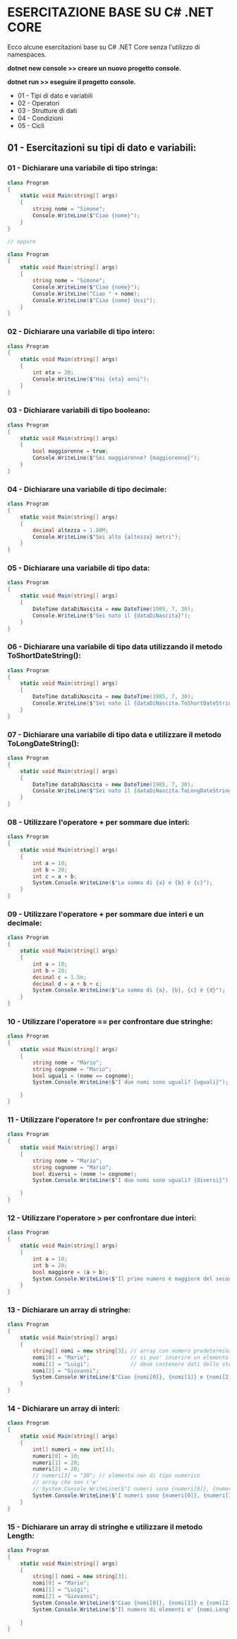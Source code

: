 # ESERCITAZIONE BASE SU C# .NET CORE

Ecco alcune esercitazioni base su C# .NET Core senza l'utilizzo di namespaces.

**dotnet new console >> creare un nuovo progetto console.**

**dotnet run >> eseguire il progetto console.**

- 01 - Tipi di dato e variabili
- 02 - Operatori
- 03 - Strutture di dati
- 04 - Condizioni
- 05 - Cicli

## 01 - Esercitazioni su tipi di dato e variabili:

### 01 - Dichiarare una variabile di tipo stringa:

```c#
class Program
{
    static void Main(string[] args)
    {
        string nome = "Simone";
        Console.WriteLine($"Ciao {nome}");
    }
}

// oppure

class Program
{
    static void Main(string[] args)
    {
        string nome = "Simone";
        Console.WriteLine($"Ciao {nome}");
        Console.WriteLine("Ciao " + nome);
        Console.WriteLine($"Ciao {nome} Ussi");
    } 
}

```

### 02 - Dichiarare una variabile di tipo intero:

```c#
class Program
{
    static void Main(string[] args)
    {
        int eta = 20;
        Console.WriteLine($"Hai {eta} anni");
    }
}

```

### 03 - Dichiarare variabili di tipo booleano:

```c#
class Program
{
    static void Main(string[] args)
    {
        bool maggiorenne = true;
        Console.WriteLine($"Sei maggiorenne? {maggiorenne}");
    }
}
```

### 04 - Dichiarare una variabile di tipo decimale:

```c#
class Program
{
    static void Main(string[] args)
    {
        decimal altezza = 1.80M;
        Console.WriteLine($"Sei alto {altezza} metri");
    } 
}
```

### 05 - Dichiarare una variabile di tipo data:

```c#
class Program
{
    static void Main(string[] args)
    {
        DateTime dataDiNascita = new DateTime(1985, 7, 30);
        Console.WriteLine($"Sei nato il {dataDiNascita}");
    } 
}
```

### 06 - Dichiarare una variabile di tipo data utilizzando il metodo ToShortDateString():

```c#
class Program
{
    static void Main(string[] args)
    {
        DateTime dataDiNascita = new DateTime(1985, 7, 30);
        Console.WriteLine($"Sei nato il {dataDiNascita.ToShortDateString()}");
    } 
}

```

### 07 - Dichiarare una variabile di tipo data e utilizzare il metodo ToLongDateString():

```c#
class Program
{
    static void Main(string[] args)
    {
        DateTime dataDiNascita = new DateTime(1985, 7, 30);
        Console.WriteLine($"Sei nato il {dataDiNascita.ToLongDateString()}");
    } 
}
```

### 08 - Utilizzare l'operatore + per sommare due interi:

```c#
class Program
{
    static void Main(string[] args)
    {
        int a = 10;
        int b = 20;
        int c = a + b;
        System.Console.WriteLine($"La somma di {a} e {b} è {c}");
    } 
}
```

### 09 - Utilizzare l'operatore + per sommare due interi e un decimale:

```c#
class Program
{
    static void Main(string[] args)
    {
        int a = 10;
        int b = 20;
        decimal c = 1.5m;
        decimal d = a + b + c;
        System.Console.WriteLine($"La somma di {a}, {b}, {c} è {d}");
    } 
}
```

### 10 - Utilizzare l'operatore == per confrontare due stringhe:

```c#
class Program
{
    static void Main(string[] args)
    {
        string nome = "Mario";
        string cognome = "Mario";
        bool uguali = (nome == cognome);
        System.Console.WriteLine($"I due nomi sono uguali? {uguali}");

    } 
}
```

### 11 - Utilizzare l'operatore != per confrontare due stringhe:

```c#
class Program
{
    static void Main(string[] args)
    {
        string nome = "Mario";
        string cognome = "Mario";
        bool diversi = (nome != cognome);
        System.Console.WriteLine($"I due nomi sono uguali? {diversi}");

    } 
}
```

### 12 - Utilizzare l'operatore > per confrontare due interi:

```c#
class Program
{
    static void Main(string[] args)
    {
        int a = 10;
        int b = 20;
        bool maggiore = (a > b);
        System.Console.WriteLine($"Il primo numero è maggiore del secondo? {maggiore}");
    }
}
```

### 13 - Dichiarare un array di stringhe: 

```c#
class Program
{
    static void Main(string[] args)
    {
        string[] nomi = new string[3]; // array con numero predeterminato elementi
        nomi[0] = "Mario";             // si puo' inserire un elemento in una posizione specifica
        nomi[1] = "Luigi";             // deve contenere dati dello stesso tipo
        nomi[2] = "Giovanni";
        System.Console.WriteLine($"Ciao {nomi[0]}, {nomi[1]} e {nomi[2]}");
    }
}
```

### 14 - Dichiarare un array di interi:

```c#
class Program
{
    static void Main(string[] args)
    {
        int[] numeri = new int[3];
        numeri[0] = 10;
        numeri[1] = 20;
        numeri[2] = 20;
        // numeri[3] = "30"; // elemento non di tipo numerico
        // array che non c'e'
        // System.Console.WriteLine($"I numeri sono {numeri[0]}, {numeri[1]}, {numeri[2]} e {numeri[3]}");
        System.Console.WriteLine($"I numeri sono {numeri[0]}, {numeri[1]} e {numeri[2]}");
    }
}
```

### 15 - Dichiarare un array di stringhe e utilizzare il metodo Length:

```c#
class Program
{
    static void Main(string[] args)
    {
        string[] nomi = new string[3];
        nomi[0] = "Mario";
        nomi[1] = "Luigi";
        nomi[2] = "Giovanni"; 
        System.Console.WriteLine($"Ciao {nomi[0]}, {nomi[1]} e {nomi[2]}");
        System.Console.WriteLine($"Il numero di elementi e' {nomi.Length}");
        
    }
}
```